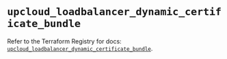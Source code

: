 # `upcloud_loadbalancer_dynamic_certificate_bundle`

Refer to the Terraform Registry for docs: [`upcloud_loadbalancer_dynamic_certificate_bundle`](https://registry.terraform.io/providers/upcloudltd/upcloud/5.16.0/docs/resources/loadbalancer_dynamic_certificate_bundle).
